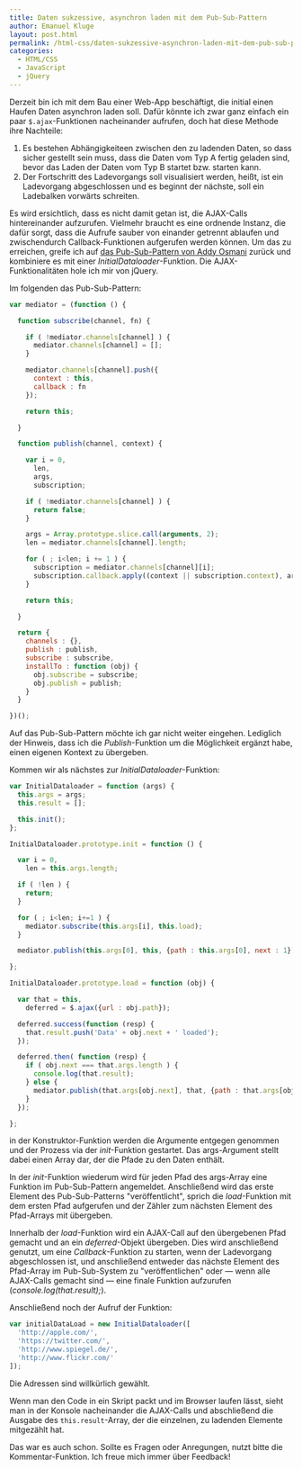 ```yaml
---
title: Daten sukzessive, asynchron laden mit dem Pub-Sub-Pattern
author: Emanuel Kluge
layout: post.html
permalink: /html-css/daten-sukzessive-asynchron-laden-mit-dem-pub-sub-pattern/
categories:
  - HTML/CSS
  - JavaScript
  - jQuery
---
```


Derzeit bin ich mit dem Bau einer Web-App beschäftigt, die initial einen Haufen Daten asynchron laden soll. Dafür könnte ich zwar ganz einfach ein paar `$.ajax`-Funktionen nacheinander aufrufen, doch hat diese Methode ihre Nachteile:

  1. Es bestehen Abhängigkeiteen zwischen den zu ladenden Daten, so dass sicher gestellt sein muss, dass die Daten vom Typ A fertig geladen sind, bevor das Laden der Daten vom Typ B startet bzw. starten kann.
  2. Der Fortschritt des Ladevorgangs soll visualisiert werden, heißt, ist ein Ladevorgang abgeschlossen und es beginnt der nächste, soll ein Ladebalken vorwärts schreiten.

Es wird ersichtlich, dass es nicht damit getan ist, die AJAX-Calls hintereinander aufzurufen. Vielmehr braucht es eine ordnende Instanz, die dafür sorgt, dass die Aufrufe sauber von einander getrennt ablaufen und zwischendurch Callback-Funktionen aufgerufen werden können. Um das zu erreichen, greife ich auf [das Pub-Sub-Pattern von Addy Osmani][scriptjunkie] zurück und kombiniere es mit einer *InitialDataloader*-Funktion. Die AJAX-Funktionalitäten hole ich mir von jQuery.

Im folgenden das Pub-Sub-Pattern:

```javascript
var mediator = (function () {

  function subscribe(channel, fn) {

    if ( !mediator.channels[channel] ) {
      mediator.channels[channel] = [];
    }

    mediator.channels[channel].push({
      context : this,
      callback : fn
    });

    return this;

  }

  function publish(channel, context) {

    var i = 0,
      len,
      args,
      subscription;

    if ( !mediator.channels[channel] ) {
      return false;
    }

    args = Array.prototype.slice.call(arguments, 2);
    len = mediator.channels[channel].length;

    for ( ; i<len; i += 1 ) {
      subscription = mediator.channels[channel][i];
      subscription.callback.apply((context || subscription.context), args);
    }

    return this;

  }

  return {
    channels : {},
    publish : publish,
    subscribe : subscribe,
    installTo : function (obj) {
      obj.subscribe = subscribe;
      obj.publish = publish;
    }
  }

})();
```

Auf das Pub-Sub-Pattern möchte ich gar nicht weiter eingehen. Lediglich der Hinweis, dass ich die *Publish*-Funktion um die Möglichkeit ergänzt habe, einen eigenen Kontext zu übergeben.

Kommen wir als nächstes zur *InitialDataloader*-Funktion:

```javascript
var InitialDataloader = function (args) {
  this.args = args;
  this.result = [];

  this.init();
};

InitialDataloader.prototype.init = function () {

  var i = 0,
    len = this.args.length;

  if ( !len ) {
    return;
  }

  for ( ; i<len; i+=1 ) {
    mediator.subscribe(this.args[i], this.load);
  }

  mediator.publish(this.args[0], this, {path : this.args[0], next : 1});

};

InitialDataloader.prototype.load = function (obj) {

  var that = this,
    deferred = $.ajax({url : obj.path});

  deferred.success(function (resp) {
    that.result.push('Data' + obj.next + ' loaded');
  });

  deferred.then( function (resp) {
    if ( obj.next === that.args.length ) {
      console.log(that.result);
    } else {
      mediator.publish(that.args[obj.next], that, {path : that.args[obj.next], next : obj.next+1});
    }
  });

};
```

in der Konstruktor-Funktion werden die Argumente entgegen genommen und der Prozess via der *init*-Funktion gestartet. Das args-Argument stellt dabei einen Array dar, der die Pfade zu den Daten enthält.

In der *init*-Funktion wiederum wird für jeden Pfad des args-Array eine Funktion im Pub-Sub-Pattern angemeldet. Anschließend wird das erste Element des Pub-Sub-Patterns "veröffentlicht", sprich die *load*-Funktion mit dem ersten Pfad aufgerufen und der Zähler zum nächsten Element des Pfad-Arrays mit übergeben.

Innerhalb der *load*-Funktion wird ein AJAX-Call auf den übergebenen Pfad gemacht und an ein *deferred*-Objekt übergeben. Dies wird anschließend genutzt, um eine *Callback*-Funktion zu starten, wenn der Ladevorgang abgeschlossen ist, und anschließend entweder das nächste Element des Pfad-Array im Pub-Sub-System zu "veröffentlichen" oder &mdash; wenn alle AJAX-Calls gemacht sind &mdash; eine finale Funktion aufzurufen (*console.log(that.result);*).

Anschließend noch der Aufruf der Funktion:

```javascript
var initialDataLoad = new InitialDataloader([
  'http://apple.com/',
  'https://twitter.com/',
  'http://www.spiegel.de/',
  'http://www.flickr.com/'
]);
```

Die Adressen sind willkürlich gewählt.

Wenn man den Code in ein Skript packt und im Browser laufen lässt, sieht man in der Konsole nacheinander die AJAX-Calls und abschließend die Ausgabe des `this.result`-Array, der die einzelnen, zu ladenden Elemente mitgezählt hat.

Das war es auch schon. Sollte es Fragen oder Anregungen, nutzt bitte die Kommentar-Funktion. Ich freue mich immer über Feedback!

[scriptjunkie]: http://msdn.microsoft.com/en-us/scriptjunkie/hh201955.aspx
